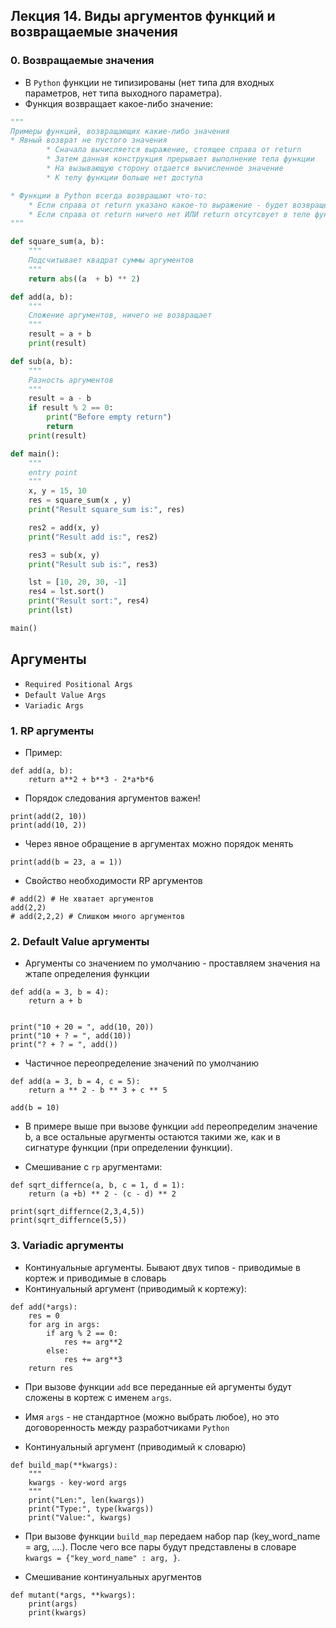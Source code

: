 ## Лекция 14. Виды аргументов функций и возвращаемые значения

### 0. Возвращаемые значения
* В `Python` функции не типизированы (нет типа для входных параметров, нет типа выходного параметра).
* Функция возвращает какое-либо значение:
```py
"""
Примеры функций, возвращающих какие-либо значения
* Явный возврат не пустого значения
        * Сначала вычисляется выражение, стоящее справа от return
        * Затем данная конструкция прерывает выполнение тела функции
        * На вызывающую сторону отдается вычисленное значение
        * К телу функции больше нет доступа

* Функции в Python всегда возвращают что-то:
    * Если справа от return указано какое-то выражение - будет возвращен вычисленные результат
    * Если справа от return ничего нет ИЛИ return отсутсвует в теле функции - будет возвращаено None
"""

def square_sum(a, b):
    """
    Подсчитывает квадрат суммы аргументов
    """
    return abs((a  + b) ** 2)

def add(a, b):
    """
    Сложение аргументов, ничего не возвращает
    """
    result = a + b
    print(result)

def sub(a, b):
    """
    Разность аргументов
    """
    result = a - b
    if result % 2 == 0:
        print("Before empty return")
        return
    print(result)

def main():
    """
    entry point
    """
    x, y = 15, 10
    res = square_sum(x , y)
    print("Result square_sum is:", res)

    res2 = add(x, y)
    print("Result add is:", res2)

    res3 = sub(x, y)
    print("Result sub is:", res3)

    lst = [10, 20, 30, -1]
    res4 = lst.sort()
    print("Result sort:", res4)
    print(lst)

main()
```

## Аргументы

* `Required Positional Args` 
* `Default Value Args`
* `Variadic Args`


### 1. RP аргументы
* Пример:
```
def add(a, b):
    return a**2 + b**3 - 2*a*b*6
```
* Порядок следования аргументов важен!
```
print(add(2, 10))
print(add(10, 2))
```

* Через явное обращение в аргументах можно порядок менять
```
print(add(b = 23, a = 1))
```


* Свойство необходимости RP аргументов
```
# add(2) # Не хватает аргументов
add(2,2)
# add(2,2,2) # Слишком много аргументов
```

### 2. Default Value аргументы
* Аргументы со значением по умолчанию - проставляем значения на жтапе определения функции
```
def add(a = 3, b = 4):
    return a + b


print("10 + 20 = ", add(10, 20))
print("10 + ? = ", add(10))
print("? + ? = ", add())
```

* Частичное переопределение значений по умолчанию
```
def add(a = 3, b = 4, c = 5):
    return a ** 2 - b ** 3 + c ** 5

add(b = 10)
```

* В примере выше при вызове функции `add` переопределим значение b, а все остальные аругменты остаются такими же, как и в сигнатуре функции (при определении функции).

* Смешивание с `rp` аругментами:
```
def sqrt_differnce(a, b, c = 1, d = 1):
    return (a +b) ** 2 - (c - d) ** 2

print(sqrt_differnce(2,3,4,5))
print(sqrt_differnce(5,5))
```

### 3. Variadic аргументы
* Континуальные аргументы. Бывают двух типов - приводимые в кортеж и приводимые в словарь
* Континуальный аргумент (приводимый к кортежу):
```
def add(*args):
    res = 0
    for arg in args:
        if arg % 2 == 0:
            res += arg**2
        else:
            res += arg**3
    return res

```
* При вызове функции `add` все переданные ей аргументы будут сложены в кортеж с именем `args`.
* Имя `args` - не стандартное (можно выбрать любое), но это договоренность между разработчиками `Python`

* Континуальный аргумент (приводимый к словарю)
```
def build_map(**kwargs):
    """
    kwargs - key-word args
    """
    print("Len:", len(kwargs))
    print("Type:", type(kwargs))
    print("Value:", kwargs)
```

* При вызове функции `build_map` передаем набор пар (key_word_name = arg, ....). После чего все пары будут представлены в словаре `kwargs = {"key_word_name" : arg, }`.

* Смешивание континуальных аругментов
```
def mutant(*args, **kwargs):
    print(args)
    print(kwargs)

```